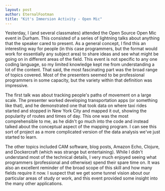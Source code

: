 ```yaml
---
layout: post
author: EternalFootman
title: "Kit's Immersion Activity - Open Mic"
---
```


Yesterday, I (and several classmates) attended the Open Source Open Mic event in Durham. This consisted of a series of lightning talks about anything that the speaker cared to present. As a general concept, I find this an interesting way for people (in this case programmers, but the format would work for essentially any subject area) to share ideas and see what might be going on in different areas of the field. This event is not specific to any one coding language, so my limited knowledge kept me from understanding a lot of the content. That said, the most fascinating part was the broad range of topics covered. Most of the presenters seemed to be professional programmers in some capacity, but the variety within that definition was impressive.

The first talk was about tracking people's paths of movement on a large scale. The presenter worked developing transportation apps (or something like that), and he demonstrated one that took data on where taxi rides started and stopped in New York City and mapped it out, showing the popularity of routes and times of day. This one was the most comprehensible to me, as he didn't go much into the code and instead talked about the conceptual aspect of the mapping program. I can see this sort of project as a more complicated version of the data analysis we've just started to learn.

The other topics included CAM software, blog posts, Amazon Echo, Clojure, and Dockercraft (which was strange but entertaining). While I didn't understand most of the technical details, I very much enjoyed seeing what programmers (professional and otherwise) spend their spare time on. It was also an excellent reminder of the broad scope of this skill and how many fields require it now. I suspect that we get some tunnel vision about our particular areas of study or work, and this event provided some insight into the many other applications.
